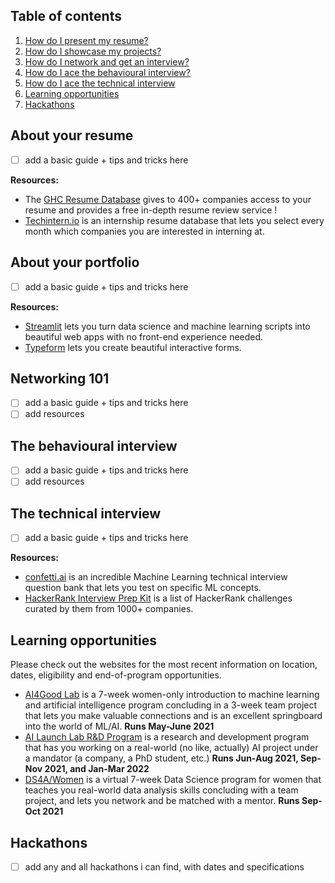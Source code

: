 ## Table of contents
1. [How do I present my resume?](https://github.com/nadiaenh/cheatsheet/blob/main/Getting%20a%20job.md#about-your-resume)
2. [How do I showcase my projects?](https://github.com/nadiaenh/cheatsheet/blob/main/Getting%20a%20job.md#about-your-portfolio)
3. [How do I network and get an interview?](https://github.com/nadiaenh/cheatsheet/blob/main/Getting%20a%20job.md#networking-101)
4. [How do I ace the behavioural interview?](https://github.com/nadiaenh/cheatsheet/blob/main/Getting%20a%20job.md#the-behavioural-interview)
5. [How do I ace the technical interview](https://github.com/nadiaenh/cheatsheet/blob/main/Getting%20a%20job.md#the-technical-interview)
6. [Learning opportunities](https://github.com/nadiaenh/cheatsheet/blob/main/Getting%20a%20job.md#learning-opportunities)
7. [Hackathons](https://github.com/nadiaenh/cheatsheet/blob/main/Getting%20a%20job.md#hackathons)


## About your resume
- [ ] add a basic guide + tips and tricks here  

**Resources:**  
* The [GHC Resume Database](https://ghc.anitab.org/attend/resume-database) gives to 400+ companies access to your resume and provides a free in-depth resume review service !
* [Techintern.io](https://www.techintern.io/student) is an internship resume database that lets you select every month which companies you are interested in interning at.

## About your portfolio
- [ ] add a basic guide + tips and tricks here  

**Resources:**  
* [Streamlit](https://streamlit.io/) lets you turn data science and machine learning scripts into beautiful web apps with no front-end experience needed.
* [Typeform](https://www.typeform.com/) lets you create beautiful interactive forms.

## Networking 101

- [ ] add a basic guide + tips and tricks here  
- [ ] add resources

## The behavioural interview

- [ ] add a basic guide + tips and tricks here  
- [ ] add resources

## The technical interview

- [ ] add a basic guide + tips and tricks here 

**Resources:**  
* [confetti.ai](https://www.confetti.ai/) is an incredible Machine Learning technical interview question bank that lets you test on specific ML concepts. 
* [HackerRank Interview Prep Kit](https://www.hackerrank.com/interview/interview-preparation-kit) is a list of HackerRank challenges curated by them from 1000+ companies.  

## Learning opportunities
Please check out the websites for the most recent information on location, dates, eligibility and end-of-program opportunities.  

* [AI4Good Lab](https://www.ai4goodlab.com/) is a 7-week women-only introduction to machine learning and artificial intelligence program concluding in a 3-week team project that lets you make valuable connections and is an excellent springboard into the world of ML/AI. **Runs May-June 2021**
* [AI Launch Lab R&D Program](https://launchlab.ai/rd-program/) is a research and development program that has you working on a real-world (no like, actually) AI project under a mandator (a company, a PhD student, etc.) **Runs Jun-Aug 2021, Sep-Nov 2021, and Jan-Mar 2022**
* [DS4A/Women](https://www.correlation-one.com/data-science-for-all-women) is a virtual 7-week Data Science program for women that teaches you real-world data analysis skills  concluding with a team project, and lets you network and be matched with a mentor. **Runs Sep-Oct 2021**

## Hackathons

- [ ] add any and all hackathons i can find, with dates and specifications
